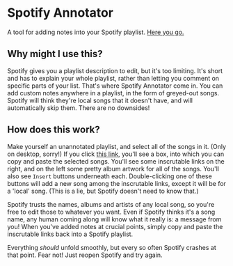 # Spotify Annotator
A tool for adding notes into your Spotify playlist. [Here you go.](https://IFcoltransG.github.io/spotify-annotator)

## Why might I use this?
Spotify gives you a playlist description to edit, but it's too limiting. It's short and has to explain your whole playlist, rather than letting you comment on specific parts of your list. That's where Spotify Annotator come in. You can add custom notes anywhere in a playlist, in the form of greyed-out songs. Spotify will think they're local songs that it doesn't have, and will automatically skip them. There are no downsides!

## How does this work?
Make yourself an unannotated playlist, and select all of the songs in it. (Only on desktop, sorry!) If you click [this link](https://IFcoltransG.github.io/spotify-annotator), you'll see a box, into which you can copy and paste the selected songs. You'll see some inscrutable links on the right, and on the left some pretty album artwork for all of the songs. You'll also see `Insert` buttons underneath each. Double-clicking one of these buttons will add a new song among the inscrutable links, except it will be for a 'local' song. (This is a lie, but Spotify doesn't need to know that.)

Spotify trusts the names, albums and artists of any local song, so you're free to edit those to whatever you want. Even if Spotify thinks it's a song name, any human coming along will know what it really is: a message from you! When you've added notes at crucial points, simply copy and paste the inscrutable links back into a Spotify playlist.

Everything *should* unfold smoothly, but every so often Spotify crashes at that point. Fear not! Just reopen Spotify and try again.
